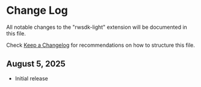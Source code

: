 # Change Log

All notable changes to the "rwsdk-light" extension will be documented in this file.

Check [Keep a Changelog](http://keepachangelog.com/) for recommendations on how to structure this file.

## August 5, 2025

- Initial release

